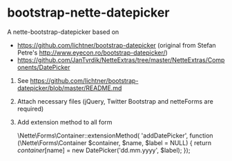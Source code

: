 bootstrap-nette-datepicker
==========================

A nette-bootstrap-datepicker based on 
  - https://github.com/lichtner/bootstrap-datepicker (original from Stefan Petre's http://www.eyecon.ro/bootstrap-datepicker/)
  - https://github.com/JanTvrdik/NetteExtras/tree/master/NetteExtras/Components/DatePicker

1) See https://github.com/lichtner/bootstrap-datepicker/blob/master/README.md

2) Attach necessary files (jQuery, Twitter Bootstrap and netteForms are required)

    <link href="{$basePath}/css/datepicker.css" rel="stylesheet" media="screen">
    <script src="{$basePath}/js/bootstrap-datepicker.js"></script>

2) Add extension method to all form

    \Nette\Forms\Container::extensionMethod(
      'addDatePicker', function (\Nette\Forms\Container $container, $name, $label = NULL) {
        return $container[$name] = new DatePicker('dd.mm.yyyy', $label);
    });


